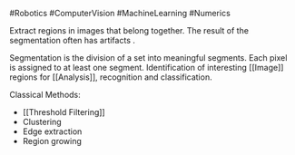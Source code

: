 #Robotics #ComputerVision #MachineLearning #Numerics 

Extract regions in images that belong together. The result of the segmentation often has artifacts .

Segmentation is the division of a set into meaningful segments. Each pixel is assigned to at least one segment. Identification of interesting [[Image]] regions for [[Analysis]], recognition and classification.

Classical Methods:
- [[Threshold Filtering]]
- Clustering
- Edge extraction
- Region growing